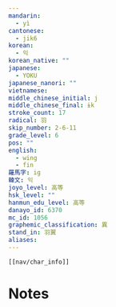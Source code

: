 ```yaml
---
mandarin:
  - yì
cantonese:
  - jik6
korean:
  - 익
korean_native: ""
japanese:
  - YOKU
japanese_nanori: ""
vietnamese:
middle_chinese_initial: j
middle_chinese_final: ɨk
stroke_count: 17
radical: 羽
skip_number: 2-6-11
grade_level: 6
pos: ""
english:
  - wing
  - fin
羅馬字: ig
韓文: 익
joyo_level: 高等
hsk_level: ""
hanmun_edu_level: 高等
danayo_id: 6370
mc_id: 1056
graphemic_classification: 異
stand_in: 羽翼
aliases:
---
```

```meta-bind-embed
[[nav/char_info]]
```

# Notes
